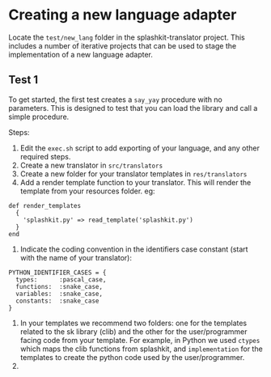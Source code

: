 # Creating a new language adapter

Locate the `test/new_lang` folder in the splashkit-translator project. This includes a number of iterative projects that can be used to stage the implementation of a new language adapter.

## Test 1

To get started, the first test creates a `say_yay` procedure with no parameters. This is designed to test that you can load the library and call a simple procedure.

Steps:
1. Edit the `exec.sh` script to add exporting of your language, and any other required steps.
1. Create a new translator in `src/translators`
1. Create a new folder for your translator templates in `res/translators`
1. Add a render template function to your translator. This will render the template from your resources folder. eg:
```
def render_templates
  {
    'splashkit.py' => read_template('splashkit.py')
  }
end
```
1. Indicate the coding convention in the identifiers case constant (start with the name of your translator):
```
PYTHON_IDENTIFIER_CASES = {
  types:      :pascal_case,
  functions:  :snake_case,
  variables:  :snake_case,
  constants:  :snake_case
}
```
1. In your templates we recommend two folders: one for the templates related to the sk library (clib) and the other for the user/programmer facing code from your template. For example, in Python we used `ctypes` which maps the clib functions from splashkit, and `implementation` for the templates to create the python code used by the user/programmer.
1.
